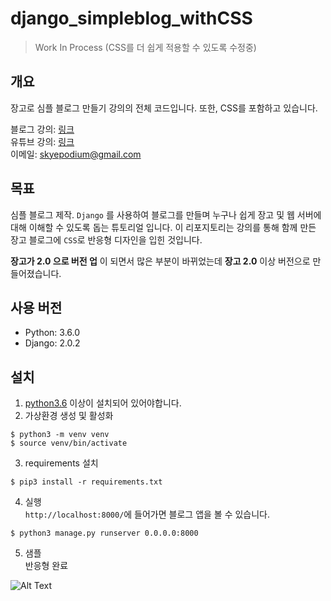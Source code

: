 # django_simpleblog_withCSS
> Work In Process (CSS를 더 쉽게 적용할 수 있도록 수정중)

## 개요  
장고로 심플 블로그 만들기 강의의 전체 코드입니다. 또한, CSS를 포함하고 있습니다.       

블로그 강의: [링크](https://blog.naver.com/godori91/221197956351)    
유튜브 강의: [링크](https://youtu.be/xe1cufuUNGw)    
이메일: <skyepodium@gmail.com>     

## 목표
심플 블로그 제작.
`Django` 를 사용하여 블로그를 만들며 누구나 쉽게  장고 및 웹 서버에 대해 이해할 수 있도록 돕는 튜토리얼 입니다.
이 리포지토리는 강의를 통해 함께 만든 장고 블로그에 `CSS`로 반응형 디자인을 입힌 것입니다.     

**장고가 2.0 으로 버전 업** 이 되면서 많은 부분이 바뀌었는데 **장고 2.0** 이상 버전으로 만들어졌습니다.   

## 사용 버전
- Python: 3.6.0
- Django: 2.0.2     


## 설치

1. [python3.6](https://www.python.org/downloads/) 이상이 설치되어 있어야합니다.
2. 가상환경 생성 및 활성화
```
$ python3 -m venv venv
$ source venv/bin/activate
```

3. requirements 설치
```
$ pip3 install -r requirements.txt
```
4. 실행   
`http://localhost:8000/`에 들어가면 블로그 앱을 볼 수 있습니다.        
```
$ python3 manage.py runserver 0.0.0.0:8000
```
5. 샘플     
반응형 완료

![Alt Text](./readme_image/blog_final.gif)
